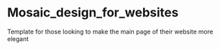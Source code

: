 # Mosaic_design_for_websites
Template for those looking to make the main page of their website more elegant
